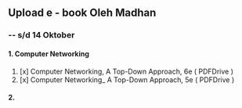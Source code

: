 ## Upload e - book Oleh Madhan

### -- s/d 14 Oktober

#### 1. Computer Networking

1. [x] Computer Networking, A Top-Down Approach, 6e ( PDFDrive )
2. [x] Computer Networking_ A Top-Down Approach, 5e ( PDFDrive )

#### 2. 